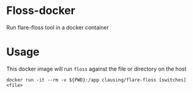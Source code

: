 # Floss-docker

Run flare-floss tool in a docker container 

# Usage

This docker image will run `floss` against the file or directory on the host

`docker run -it --rm -v ${PWD}:/app clausing/flare-floss [switches] <file>`
